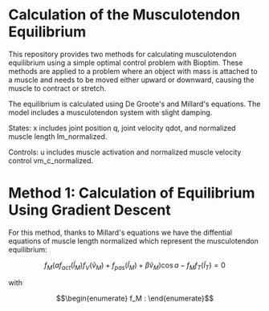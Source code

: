 # Calculation of the Musculotendon Equilibrium

This repository provides two methods for calculating musculotendon equilibrium using a simple optimal control problem with Bioptim. These methods are applied to a problem where an object with mass is attached to a muscle and needs to be moved either upward or downward, causing the muscle to contract or stretch.

The equilibrium is calculated using De Groote's and Millard's equations. The model includes a musculotendon system with slight damping.

States: x includes joint position q, joint velocity qdot​, and normalized muscle length lm_normalized​.

Controls: u includes muscle activation and normalized muscle velocity control vm_c_normalized​.

# Method 1: Calculation of Equilibrium Using Gradient Descent

For this method, thanks to Millard's equations we have the diffential equations of muscle length normalized which represent the musculotendon equilibrium:

```math
f_M \left( af_{act}(\tilde{l}_M) f_V(\tilde{v}_M) + f_{pas}(\tilde{l}_M) + \beta \tilde{v}_M \right) \cos a - f_M f_T(\tilde{l}_T) = 0
```
with 

```math
\begin{enumerate}
f_M :
\end{enumerate}
```
